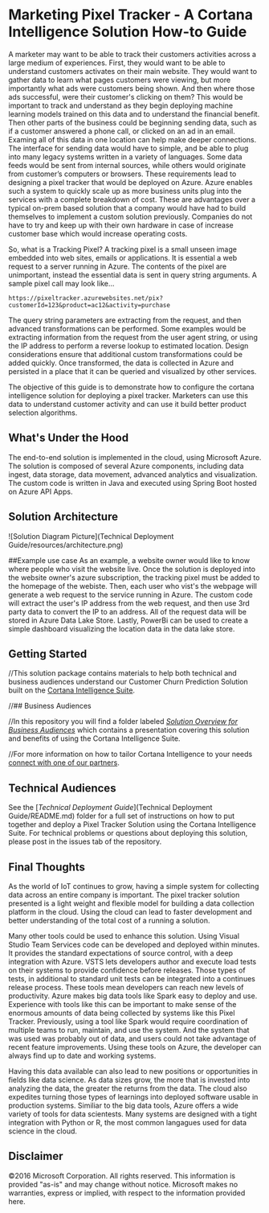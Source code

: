 # Marketing Pixel Tracker - A Cortana Intelligence Solution How-to Guide

A marketer may want to be able to track their customers activities across a large medium of experiences. First, they would want to be able to understand customers activates on their main website. They would want to gather data to learn what pages customers were viewing, but more importantly what ads were customers being shown. And then where those ads successful, were their customer's clicking on them? This would be important to track and understand as they begin deploying machine learning models trained on this data and to understand the financial benefit. Then other parts of the business could be beginning sending data, such as if a customer answered a phone call, or clicked on an ad in an email. Examing all of this data in one location can help make deeper connections. The interface for sending data would have to simple, and be able to plug into many legacy systems written in a variety of languages. Some data feeds would be sent from internal sources, while others would originate from customer’s computers or browsers. These requirements lead to designing a pixel tracker that would be deployed on Azure. Azure enables such a system to quickly scale up as more business units plug into the services with a complete breakdown of cost. These are advantages over a typical on-prem based solution that a company would have had to build themselves to implement a custom solution previously. Companies do not have to try and keep up with their own hardware in case of increase customer base which would increase operating costs. 



So, what is a Tracking Pixel? 
A tracking pixel is a small unseen image embedded into web sites, emails or applications. It is essential a web request to a server running in Azure. The contents of the pixel are unimportant, instead the essential data is sent in query string arguments. A sample pixel call may look like…
```
https://pixeltracker.azurewebsites.net/pix?customerId=123&product=ac12&activity=purchase
```
The query string parameters are extracting from the request, and then advanced transformations can be performed. Some examples would be extracting information from the request from the user agent string, or using the IP address to perform a reverse lookup to estimated location. Design considerations ensure that additional custom transformations could be added quickly. Once transformed, the data is collected in Azure and persisted in a place that it can be queried and visualized by other services. 

The objective of this guide is to demonstrate how to configure the cortana intelligence solution for deploying a pixel tracker. Marketers can use this data to understand customer activity and can use it build better product selection algorithms.
## What's Under the Hood

The end-to-end solution is implemented in the cloud, using Microsoft Azure. The solution is composed of several Azure components, including data ingest, data storage, data movement, advanced analytics and visualization. The custom code is written in Java and executed using Spring Boot hosted on Azure API Apps.
## Solution Architecture
![Solution Diagram Picture](Technical Deployment Guide/resources/architecture.png)

##Example use case
As an example, a website owner would like to know where people who visit the website live. Once the solution is deployed into the website owner's azure subscription, the tracking pixel must be added to the homepage of the webiste. Then, each user who vist's the webpage will generate a web request to the service running in Azure. The custom code will extract the user's IP address from the web request, and then use 3rd party data to convert the IP to an address. All of the request data will be stored in Azure Data Lake Store. Lastly, PowerBi can be used to create a simple dashboard visualizing the location data in the data lake store. 

## Getting Started

//This solution package contains materials to help both technical and business audiences understand our  Customer Churn Prediction Solution built on the [Cortana Intelligence Suite]().

//## Business Audiences

//In this repository you will find a folder labeled [*Solution Overview for Business Audiences*]() which contains a presentation covering this solution and benefits of using the Cortana Intelligence Suite.

//For more information on how to tailor Cortana Intelligence to your needs [connect with one of our partners](http://aka.ms/CISFindPartner).

## Technical Audiences

See the [*Technical Deployment Guide*](Technical Deployment Guide/README.md) folder for a full set of instructions on how to put together and deploy a Pixel Tracker Solution using the Cortana Intelligence Suite. For technical problems or questions about deploying this solution, please post in the issues tab of the repository.

## Final Thoughts

As the world of IoT continues to grow, having a simple system for collecting data across an entire company is important. The pixel tracker solution presented is a light weight and flexible model for building a data collection platform in the cloud. Using the cloud can lead to faster development and better understanding of the total cost of a running a solution. 

Many other tools could be used to enhance this solution. Using Visual Studio Team Services code can be developed and deployed within minutes. It provides the standard expectations of source control, with a deep integration with Azure. VSTS lets developers author and execute load tests on their systems to provide confidence before releases. Those types of tests, in additional to standard unit tests can be integrated into a continues release process. These tools mean developers can reach new levels of productivity. Azure makes big data tools like Spark easy to deploy and use. Experience with tools like this can be important to make sense of the enormous amounts of data being collected by systems like this Pixel Tracker. Previously, using a tool like Spark would require coordination of multiple teams to run, maintain, and use the system. And the system that was used was probably out of data, and users could not take advantage of recent feature improvements. Using these tools on Azure, the developer can always find up to date and working systems.

Having this data available can also lead to new positions or opportunities in fields like data science. As data sizes grow, the more that is invested into analyzing the data, the greater the returns from the data. The cloud also expedites turning those types of learnings into deployed software usable in production systems. Similiar to the big data tools, Azure offers a wide variety of tools for data scientests. Many systems are designed with a tight integration with Python or R, the most common langagues used for data science in the cloud. 

## Disclaimer
©2016 Microsoft Corporation. All rights reserved. This information is provided "as-is" and may change without notice. Microsoft makes no warranties, express or implied, with respect to the information provided here.